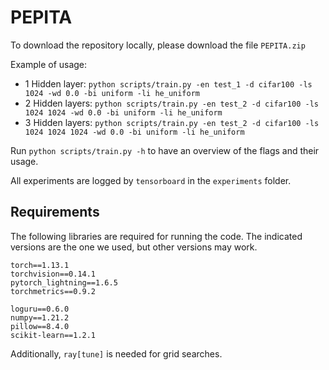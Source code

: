 # PEPITA

To download the repository locally, please download the file `PEPITA.zip`

Example of usage:

* 1 Hidden layer: `python scripts/train.py -en test_1 -d cifar100 -ls 1024 -wd 0.0 -bi uniform -li he_uniform`
* 2 Hidden layers: `python scripts/train.py -en test_2 -d cifar100 -ls 1024 1024 -wd 0.0 -bi uniform -li he_uniform`
* 3 Hidden layers: `python scripts/train.py -en test_2 -d cifar100 -ls 1024 1024 1024 -wd 0.0 -bi uniform -li he_uniform`

Run `python scripts/train.py -h` to have an overview of the flags and their usage.

All experiments are logged by `tensorboard` in the `experiments` folder.

## Requirements

The following libraries are required for running the code. The indicated versions are the one we used, but other versions may work.
```
torch==1.13.1
torchvision==0.14.1
pytorch_lightning==1.6.5
torchmetrics==0.9.2

loguru==0.6.0
numpy==1.21.2
pillow==8.4.0
scikit-learn==1.2.1
```

Additionally, `ray[tune]` is needed for grid searches.

